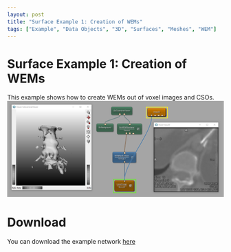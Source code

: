 ```yaml
---
layout: post
title: "Surface Example 1: Creation of WEMs"
tags: ["Example", "Data Objects", "3D", "Surfaces", "Meshes", "WEM"]
---
```


# Surface Example 1: Creation of WEMs
This example shows how to create WEMs out of voxel images and CSOs.
![Screenshot](/examples/data_objects/surface_objects/example1/image.png)

# Download
You can download the example network [here](/examples/data_objects/surface_objects/example1/SurfaceExample1.mlab)
